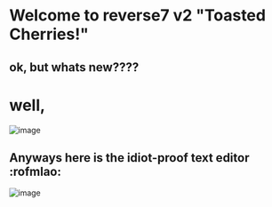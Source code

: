 # Welcome to reverse7 v2 "Toasted Cherries!"

## ok, but whats new????

# well,
![image](https://github.com/coders-cove-discord/reverse7/assets/124001257/5600f0a7-27d8-425a-9234-e64736cad825)

## Anyways here is the idiot-proof text editor :rofmlao:
![image](https://github.com/coders-cove-discord/reverse7/assets/124001257/57732880-af70-467c-96d3-9d81ac9fd594)
